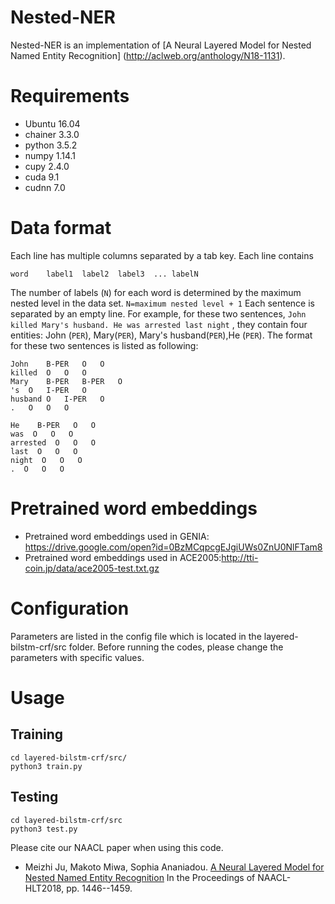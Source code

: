 # Nested-NER
Nested-NER is an implementation of [A Neural Layered Model for Nested Named Entity Recognition] (http://aclweb.org/anthology/N18-1131).

# Requirements
* Ubuntu 16.04
* chainer 3.3.0
* python 3.5.2
* numpy 1.14.1
* cupy 2.4.0
* cuda 9.1
* cudnn 7.0

# Data format
Each line has multiple columns separated by a tab key. 
Each line contains
```
word	label1	label2	label3	...	labelN
```
The number of labels (`N`) for each word is determined by the maximum nested level in the data set. `N=maximum nested level + 1`
Each sentence is separated by an empty line.
For example, for these two sentences, `John killed Mary's husband. He was arrested last night` , they contain four entities: John (`PER`), Mary(`PER`), Mary's husband(`PER`),He (`PER`).
The format for these two sentences is listed as following:
```
John    B-PER   O   O
killed  O   O   O
Mary    B-PER   B-PER   O
's  O   I-PER   O
husband O   I-PER   O
.   O   O   O

He    B-PER   O   O
was  O   O   O
arrested  O   O   O
last  O   O   O
night  O   O   O
.  O   O   O
```

# Pretrained word embeddings
* Pretrained word embeddings used in GENIA: https://drive.google.com/open?id=0BzMCqpcgEJgiUWs0ZnU0NlFTam8
* Pretrained word embeddings used in ACE2005:http://tti-coin.jp/data/ace2005-test.txt.gz

# Configuration
Parameters are listed in the config file which is located in the layered-bilstm-crf/src folder.
Before running the codes, please change the parameters with specific values.

# Usage
## Training

```
cd layered-bilstm-crf/src/
python3 train.py
```
## Testing
```
cd layered-bilstm-crf/src
python3 test.py
```


Please cite our NAACL paper when using this code.

* Meizhi Ju, Makoto Miwa, Sophia Ananiadou. [A Neural Layered Model for Nested Named Entity Recognition](http://aclweb.org/anthology/N18-1131) In the Proceedings of NAACL-HLT2018, pp. 1446--1459.
